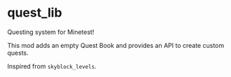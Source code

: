 # quest_lib

Questing system for Minetest!

This mod adds an empty Quest Book and provides an API to create custom quests.

Inspired from `skyblock_levels`.

